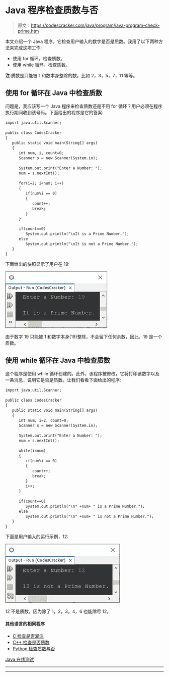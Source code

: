 # Java 程序检查质数与否

> 原文：<https://codescracker.com/java/program/java-program-check-prime.htm>

本文介绍一个 Java 程序，它检查用户输入的数字是否是质数。我用了以下两种方法来完成这项工作:

*   使用 for 循环，检查质数。
*   使用 while 循环，检查质数。

**注**:质数是只能被 1 和数本身整除的数。比如 2，3，5，7，11 等等。

## 使用 for 循环在 Java 中检查质数

问题是，我应该写一个 Java 程序来检查质数还是不用 for 循环？用户必须在程序执行期间收到该号码。下面给出的程序是它的答案:

```
import java.util.Scanner;

public class CodesCracker
{
   public static void main(String[] args)
   {
      int num, i, count=0;
      Scanner s = new Scanner(System.in);

      System.out.print("Enter a Number: ");
      num = s.nextInt();

      for(i=2; i<num; i++)
      {
         if(num%i == 0)
         {
            count++;
            break;
         }
      }

      if(count==0)
         System.out.println("\nIt is a Prime Number.");
      else
         System.out.println("\nIt is not a Prime Number.");
   }
}
```

下面给出的快照显示了用户在 19:

![Java Program check prime or not](img/d7231a0defef5966f8b14a05d8a6d817.png)

由于数字 19 只能被 1 和数字本身(19)整除，不会留下任何余数，因此，19 是一个质数。

## 使用 while 循环在 Java 中检查质数

这个程序是使用 while 循环创建的。此外，该程序被修改，它将打印该数字以及一条消息，说明它是否是质数。让我们看看下面给出的程序:

```
import java.util.Scanner;

public class CodesCracker
{
   public static void main(String[] args)
   {
      int num, i=2, count=0;
      Scanner s = new Scanner(System.in);

      System.out.print("Enter a Number: ");
      num = s.nextInt();

      while(i<num)
      {
         if(num%i == 0)
         {
            count++;
            break;
         }
         i++;
      }

      if(count==0)
         System.out.println("\n" +num+ " is a Prime Number.");
      else
         System.out.println("\n" +num+ " is not a Prime Number.");
   }
}
```

下面是用户输入的运行示例，12:

![check prime number in java](img/0e836deb3ab2e9eab7d5a4fc6a4eefaa.png)

12 不是质数，因为除了 1，2，3，4，6 也能除尽 12。

#### 其他语言的相同程序

*   [C 检查是否灌注](/c/program/c-program-check-prime.htm)
*   [C++ 检查是否质数](/cpp/program/cpp-program-check-prime.htm)
*   [Python 检查质数与否](/python/program/python-program-check-prime-number.htm)

[Java 在线测试](/exam/showtest.php?subid=1)

* * *

* * *